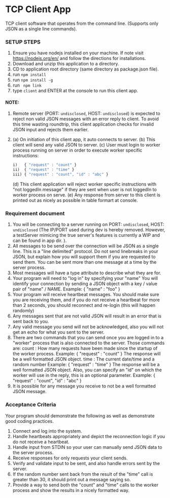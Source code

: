# TCP Client App

TCP client software that operates from the command line. (Supports only JSON as a single line commands).

### SETUP STEPS
1. Ensure you have nodejs installed on your machine. If note visit https://nodejs.org/en/ and follow the directions for installations.
2. Download and unzip this application to a directory.
3. CD to application root directory (same directory as package.json file).
4. run ```npm install``` 
5. run ```npm install -g ```
6. run ```  npm link ```
7. type ``` client ``` and ENTER at the console to run this client app.

#### NOTE:
1. Remote server (PORT: `undisclosed`, HOST: `undisclosed`) is expected to reject non valid JSON messages with an error reply to client.
   To avoid this time wasting roundtrip, this client application checks for invalid JSON input and rejects them earlier.

2. (a) On initiation of this client app, it auto connects to server.
   (b) This client will send any valid JSON to server.
   (c) User must login to worker process running on server in order to execute worker specific instructions:
    ```js
    i)   { "request" : "count" }
    ii)  { "request" : "time" }
    iii) { "request" : "count", "id" : "abc" }
    ```
    (d) This client application will reject worker specific instructions with "not loggedIn message" if they are sent when user is not loggedIn to worker process on serve.
    (e)  Any response from server to this client is printed out as nicely as possible in table formart at console.

### Requirement document
1. You will be connecting to a server running on PORT: `undisclosed`, HOST: `undisclosed` (The IP/PORT used during dev is hereby removed. However, a testServer mimicing the true server's features is currently a WIP and can be found in app dir. ). 
2. All messages to be send over the connection will be JSON as a single line. This is a "line
delimited" protocol. Do not send linebreaks in your JSON, but explain how you will
support them if you are requested to send them. You can be sent more than one
message at a time by the server process.
3. Most messages will have a type attribute to describe what they are for.
4. Your program will need to "log in" by specifying your "name" You will identify your
connection by sending a JSON object with a key / value pair of "name" / NAME.
Example: { "name" : "foo" }
5. Your program will receive heartbeat messages. You should make sure you are receiving
them, and if you do not receive a heartbeat for more than 2 seconds, you should
reconnect and re-login (this will happen randomly)
6. Any messages sent that are not valid JSON will result in an error that is sent back to you.
7. Any valid message you send will not be acknowledged, also you will not get an echo for
what you sent to the server.
8. There are two commands that you can send once you are logged in to a "worker"
process that is also connected to the server.
Those commands are:
count : How many requests have been made since the startup of the
worker process.
Example: { "request" : "count" }
The response will be a well formatted JSON object.
time : The current date/time and a random number
Example: { "request" : "time" }
The response will be a well formatted JSON object.
Also, you can specify an "id" on which the worker will use in the reply, this is an
optional parameter.
Example: { "request" : "count", "id" : "abc" }
9. It is possible for any message you receive to not be a well formatted JSON message.


### Acceptance Criteria
Your program should demonstrate the following as well as demonstrate good coding practices.
1. Connect and log into the system.
2. Handle heartbeats appropriately and depict the reconnection logic if you do not receive a
heartbeat.
3. Handle input from STDIN so your user can manually send JSON data to the server
process.
4. Receive responses for only requests your client sends.
5. Verify and validate input to be sent, and also handle errors sent by the server.
6. If the random number sent back from the result of the "time" call is greater than 30, it
should print out a message saying so.
7. Provide a way to send both the "count" and "time" calls to the worker process and show the results in a nicely formatted way.